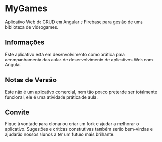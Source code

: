 # MyGames

Aplicativo Web de CRUD em Angular e Firebase para gestão de uma biblioteca de videogames.

## Informações

Este aplicativo está em desenvolvimento como prática para acompanhamento das aulas de desenvolvimento de aplicativos Web com Angular.

## Notas de Versão

Este não é um aplicativo comercial, nem tão pouco pretende ser totalmente funcional, ele é uma atividade prática de aula.

## Convite

Fique à vontade para clonar ou criar um fork e ajudar a melhorar o aplicativo. Sugestões e críticas construtivas também serão bem-vindas e ajudarão nossos alunos a ter um futuro mais brilhante.
